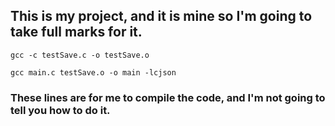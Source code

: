 ## This  is my project, and it is mine so I'm going to take full marks for it.

```
gcc -c testSave.c -o testSave.o  
```
```
gcc main.c testSave.o -o main -lcjson
```
### These lines are for me to compile the code, and I'm not going to tell you how to do it.